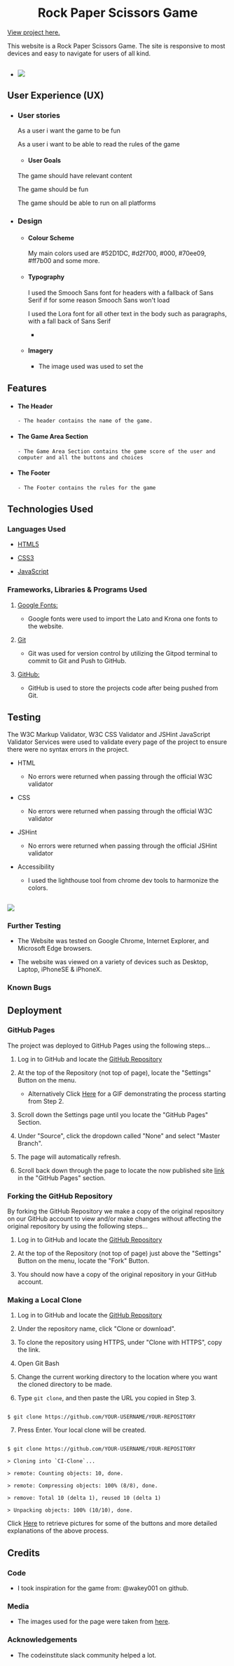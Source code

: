 <h1 align="center">Rock Paper Scissors Game</h1>


[View project here.](https://mattiask57.github.io/project-2/)

This website is a Rock Paper Scissors Game. The site is responsive to most devices and easy to navigate for users of all kind.

- <h2 align="left"><img src="assets/wireframes/responsive-image.jpg"></h2>


## User Experience (UX)


-   ### User stories

    As a user i want the game to be fun

    As a user i want to be able to read the rules of the game

    -   #### User Goals

    The game should have relevant content

    The game should be fun

    The game should be able to run on all platforms


-   ### Design

    -   #### Colour Scheme

        My main colors used are #52D1DC, #d2f700, #000, #70ee09, #ff7b00 and some more.

    -   #### Typography

        I used the Smooch Sans font for headers with a fallback of Sans Serif if for some reason Smooch Sans won't load
        
        I used the Lora font for all other text in the body such as paragraphs, with a fall back of Sans Serif
        
        -   

    -   #### Imagery

        -   The image used was used to set the 


## Features


-   #### The Header


        - The header contains the name of the game.

-   #### The Game Area Section

        - The Game Area Section contains the game score of the user and computer and all the buttons and choices

-   #### The Footer

        - The Footer contains the rules for the game


## Technologies Used


### Languages Used


-   [HTML5](https://en.wikipedia.org/wiki/HTML5)

-   [CSS3](https://en.wikipedia.org/wiki/Cascading_Style_Sheets)

-   [JavaScript](https://en.wikipedia.org/wiki/JavaScript)


### Frameworks, Libraries & Programs Used



1. [Google Fonts:](https://fonts.google.com/)

    - Google fonts were used to import the Lato and Krona one fonts to the website.

2. [Git](https://git-scm.com/)

    - Git was used for version control by utilizing the Gitpod terminal to commit to Git and Push to GitHub.

3. [GitHub:](https://github.com/)

    - GitHub is used to store the projects code after being pushed from Git.


## Testing


The W3C Markup Validator, W3C CSS Validator and JSHint JavaScript Validator Services were used to validate every page of the project to ensure there were no syntax errors in the project.


-   HTML

     - No errors were returned when passing through the official W3C validator

-   CSS

     - No errors were returned when passing through the official W3C validator

-   JSHint

     - No errors were returned when passing through the official JSHint validator

- Accessibility

    - I used the lighthouse tool from chrome dev tools to harmonize the colors.

<h2 align="left"><img src="assets/wireframes/Lighthouse.jpg"></h2>

        
### Further Testing


-   The Website was tested on Google Chrome, Internet Explorer, and Microsoft Edge browsers.

-   The website was viewed on a variety of devices such as Desktop, Laptop, iPhoneSE & iPhoneX.


### Known Bugs



## Deployment


### GitHub Pages


The project was deployed to GitHub Pages using the following steps...


1. Log in to GitHub and locate the [GitHub Repository](https://github.com/)

2. At the top of the Repository (not top of page), locate the "Settings" Button on the menu.

    - Alternatively Click [Here](https://raw.githubusercontent.com/) for a GIF demonstrating the process starting from Step 2.

3. Scroll down the Settings page until you locate the "GitHub Pages" Section.

4. Under "Source", click the dropdown called "None" and select "Master Branch".

5. The page will automatically refresh.

6. Scroll back down through the page to locate the now published site [link](https://github.com) in the "GitHub Pages" section.


### Forking the GitHub Repository


By forking the GitHub Repository we make a copy of the original repository on our GitHub account to view and/or make changes without affecting the original repository by using the following steps...


1. Log in to GitHub and locate the [GitHub Repository](https://github.com/)

2. At the top of the Repository (not top of page) just above the "Settings" Button on the menu, locate the "Fork" Button.

3. You should now have a copy of the original repository in your GitHub account.


### Making a Local Clone


1. Log in to GitHub and locate the [GitHub Repository](https://github.com/)

2. Under the repository name, click "Clone or download".

3. To clone the repository using HTTPS, under "Clone with HTTPS", copy the link.

4. Open Git Bash

5. Change the current working directory to the location where you want the cloned directory to be made.

6. Type `git clone`, and then paste the URL you copied in Step 3.


```

$ git clone https://github.com/YOUR-USERNAME/YOUR-REPOSITORY

```


7. Press Enter. Your local clone will be created.


```

$ git clone https://github.com/YOUR-USERNAME/YOUR-REPOSITORY

> Cloning into `CI-Clone`...

> remote: Counting objects: 10, done.

> remote: Compressing objects: 100% (8/8), done.

> remove: Total 10 (delta 1), reused 10 (delta 1)

> Unpacking objects: 100% (10/10), done.

```

Click [Here](https://help.github.com/en/github/creating-cloning-and-archiving-repositories/cloning-a-repository#cloning-a-repository-to-github-desktop) to retrieve pictures for some of the buttons and more detailed explanations of the above process.


## Credits


### Code


-   I took inspiration for the game from: @wakey001 on github.

    
### Media


-   The images used for the page were taken from [here](https://freesvg.org/rock-paper-scissors).

### Acknowledgements


-   The codeinstitute slack community helped a lot.
